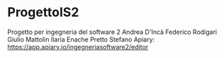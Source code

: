 # ProgettoIS2
Progetto per ingegneria del software 2
Andrea D'Incà
Federico Rodigari
Giulio Mattolin
Ilaria Enache
Pretto Stefano
Apiary: https://app.apiary.io/ingegneriasoftware2/editor
